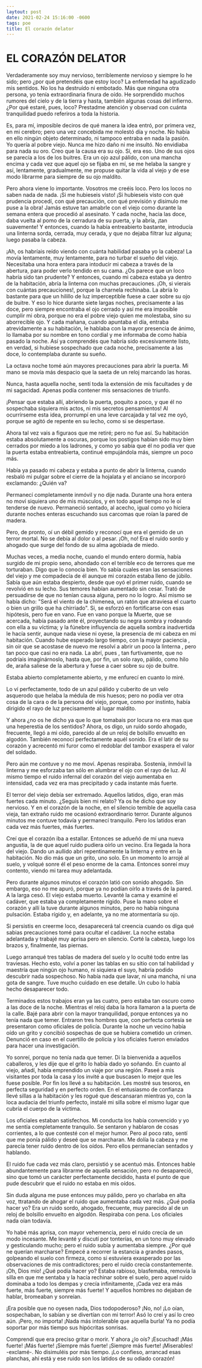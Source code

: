 ```yaml
---
laytout: post
date: 2021-02-24 15:16:00 -0600
tags: poe 
title: El corazón delator
---
```


# EL CORAZÓN DELATOR

Verdaderamente soy muy nervioso, terriblemente nervioso y siempre lo he
sido; pero ¿por qué pretendéis que estoy loco? La enfemedad ha
agudizado mis sentidos. No los ha destruído ni embotado. Más que
ninguna otra persona, yo tenía extraordinaria finura de oído. He
sorprendido muchos rumores del cielo y de la tierra y hasta, también
algunas cosas del infierno. ¿Por qué estaré, pues, loco? Prestadme
atención y observad con cuánta tranquilidad puedo referiros a toda la
historia.

Es, para mí, imposible deciros de qué manera la idea entró, por primera
vez, en mi cerebro; pero una vez concebida me molestó día y noche. No
había en ello ningún objeto determinado, ni tampoco entraba en nada la
pasión. Yo quería al pobre viejo. Nunca me hizo daño ni me insultó. No
envidiaba para nada su oro. Creo que la causa era su ojo. Sí, era eso.
Uno de sus ojos se parecía a los de los buitres. Era un ojo azul
pálido, con una mancha encima y cada vez que aquel ojo se fijaba en mí,
se me helaba la sangre y así, lentamente, gradualmente, me propuse
quitar la vida al viejo y de ese modo librarme para siempre de su ojo
maldito.

Pero ahora viene lo importante. Vosotros me creéis loco. Pero los locos
no saben nada de nada. ¡Si me hubieseis visto! ¡Si hubieseis visto con
qué prudencia procedí, con qué precaución, con qué previsión y disimulo
me puse a la obra! Jamás estuve tan amabrle con el viejo como durante
la semana entera que procedió al asesinato. Y cada noche, hacia las
doce, daba vuelta al pomo de la cerradura de su puerta, y la abría,
¡tan suavemente! Y entonces, cuando la había entreabierto bastante,
introducía una linterna sorda, cerrada, muy cerada, y que no dejaba
filtrar luz alguna; luego pasaba la cabeza.

¡Ah, os habríais reído viendo con cuánta habilidad pasaba yo la cabeza!
La movía lentamente, muy lentamente, para no turbar el sueño del viejo.
Necesitaba una hora entera para intoducir mi cabeza a través de la
abertura, para poder verlo tendido en su cama. ¿Os parece que un loco
habría sido tan prudente? Y entonces, cuando mi cabeza estaba ya dentro
de la habitación, abría la linterna con muchas precauciones. ¡Oh, si
vierais con cuántas precauciones!, porque la charnela rechinaba. La
abría lo bastante para que un hilillo de luz imperceptible fuese a caer
sobre su ojo de buitre. Y eso lo hice durante siete largas noches,
precisamente a las doce, pero siempre encontraba el ojo cerrado y así
me era imposible cumplir mi obra, porque no era el pobre viejo quien me
molestaba, sino su aborrecible ojo. Y cada mañana, cuando apuntaba el
día, entraba atrevidamente a su habitación, le hablaba con la mayor
presencia de ánimo, lo llamaba por su nombre en tono cordial y me
informaba de como había pasado la noche. Así ya comprendés que habría
sido excesivamente listo, en verdad, si hubiese sospechado que cada
noche, precisamente a las doce, lo contemplaba durante su sueño.

La octava noche tomé aún mayores precauciones para abrir la puerta. Mi
mano se movía más despacio que la saeta de un reloj marcando las horas.

Nunca, hasta aquella noche, sentí toda la extensión de mis facultades y
de mi sagacidad. Apenas podía contener mis sensaciones de triunfo.

¡Pensar que estaba allí, abriendo la puerta, poquito a poco, y que él
no sospechaba siquiera mis actos, ni mis secretos pensamientos! Al
ocurrírseme esta idea, prorrumpí en una leve carcajada y tal vez me
oyó, porque se agitó de repente en su lecho, como si se despertase.

Ahora tal vez vais a figuraos que me retiré; pero no fue así. Su
habitación estaba absolutamente a oscuras, porque los postigos habían
sido muy bien cerrados por miedo a los ladrones, y como yo sabía que él
no podía ver que la puerta estaba entreabierta, continué empujándola
más, siempre un poco más.

Había ya pasado mi cabeza y estaba a punto de abrir la linterna, cuando
resbaló mi pulgar sobre el cierre de la hojalata y el anciano se
incorporó exclamando: ¿Quién va?

Permanecí completamente inmóvil y no dije nada. Durante una hora entera
no moví siquiera uno de mis músculos, y en todo aquel tiempo no le oí
tenderse de nuevo. Permaneció sentado, al acecho, igual como yo hiciera
durante noches enteras escuchando sus carcomas que roían la pared de
madera.

Pero, de pronto, oí un débil gemido y reconocí que era el gemido de un
terror mortal. No se debía al dolor o al pesar. ¡Oh, no! Era el ruido
sordo y ahogado que surge del fondo de su alma agobiada de miedo.

Muchas veces, a media noche, cuando el mundo entero dormía, había
surgido de mi propio seno, ahondado con el terrible eco de terrores que
me torturaban. Digo que lo conocía bien. Yo sabía cuales eran las
sensaciones del viejo y me compadecía de él aunque mi corazón estaba
lleno de júbilo. Sabía que aún estaba despierto, desde que oyó el
primer ruido, cuando se revolvió en su lecho. Sus temores habían
aumentado sin cesar. Trató de persuadirse de que no tenían causa
alguna, pero no lo logro. Así mismo se había dicho: "Será el viento de
la chimenea, un ratón que atraviesa el cuarto o bien un grillo que ha
chirriado". Si, se esforzó en fortificarse con esas hipótesis, pero fue
en vano. Fue en vano porque la Muerte, que se acercada, había pasado
ante él, proyectando su negra sombra y rodeando con ella a su víctima;
y la fúnebre influyencia de aquella sombra inadvertida le hacía sentir,
aunque nada viese ni oyese, la presencia de mi cabeza en mi habitación.
Cuando hube esperado largo tiempo, con la mayor paciencia , sin oir que
se acostase de nuevo me resolví a abrir un poco la linterna , pero tan
poco que casi no era nada. La abrí, pues , tan furtivamente, que no
podríais imaginárnoslo, hasta que, por fin, un solo rayo, pálido, como
hilo de, araña saliese de la abertura y fuese a caer sobre su ojo de
buitre.

Estaba abierto completamente abierto, y me enfurecí en cuanto lo miré.

Lo ví perfectamente, todo de un azul pálido y cuberito de un velo
asquerodo que helaba la médula de mis huesos; pero no podía ver otra
cosa de la cara o de la persona del viejo, porque, como por instinto,
había dirigido el rayo de luz precisamente al lugar maldito.

Y ahora ¿no os he dicho ya que lo que tomabais por locura no era mas
que una heperestia de los sentidos? Ahora, os digo, un ruido sordo
ahogado, frecuente, llegó a mi oído, parecido al de un reloj de
bolsillo envuelto en algodón. También reconocí perfectamente aquél
sonido. Era el latir de su corazón y acrecentó mi furor como el
redoblar del tambor exaspera el valor del soldado.

Pero aún me contuve y no me moví. Apenas respiraba. Sostenía, inmóvil
la linterna y me esforzaba tan sólo en alumbrar el ojo con el rayo de
luz. Al mismo tiempo el ruido infernal del corazón del viejo aumentaba
en intensidad, cada vez era mas precipitado y cada instante más fuerte.

El terror del viejo debía ser extremado. Aquellos latidos, digo, eran
más fuertes cada minuto. ¿Seguís bien mi relato? Ya os he dicho que soy
nervioso. Y en el corazón de la noche, en el silencio temible de
aquella casa vieja, tan extraño ruido me ocasionó extraordinario
terror. Durante algunos minutos me contuve todavía y permanecí
tranquilo. Pero los latidos eran cada vez más fuertes, más fuertes.

Creí que el corazón iba a estallar. Entonces se adueñó de mí una nueva
angustia, la de que aquel ruido pudiera oírlo un vecino. Era llegada la
hora del viejo. Dando un aullido abrí repentinamente la linterna y
entre en la habitación. No dio más que un grito, uno solo. En un
momento lo arrojé al suelo, y volqué sonre él el peso enorme de la
cama. Entonces sonreí muy contento, viendo mi tarea muy adelantada.

Pero durante algunos minutos el corazón latió con sonido ahogado. Sin
embargo, eso no me apuró, porque ya no podían oírlo a través de la
pared. A la larga cesó. El viejo estaba muerto. Levanté la cama y
examiné el cadáver, que estaba ya completamente rígido. Puse la mano
sobre el corazón y allí la tuve durante algunos minutos, pero no había
ninguna pulsación. Estaba rígido y, en adelante, ya no me atormentaría
su ojo.

Si persistis en creerme loco, desaparecerá tal creencia cuando os diga
qué sabias precauciones tomé para ocultar el cadáver. La noche estaba
adelantada y trabajé muy aprisa pero en silencio. Corté la cabeza,
luego los brazos y, finalmente, las piernas.

Luego arranqué tres tablas de madera del suelo y lo oculté todo entre
las traviesas. Hecho esto, volví a poner las tablas en su sitio con tal
habilidad y maestría que ningún ojo humano, ni siquiera el suyo, habría
podido descubrir nada sospechoso. No había nada que lavar, ni una
mancha, ni una gota de sangre. Tuve mucho cuidado en ese detalle. Un
cubo lo había hecho desaparecer todo.

Terminados estos trabajos eran ya las cuatro, pero estaba tan oscuro
como a las doce de la noche. Mientras el reloj daba la hora llamaron a
la puerta de la calle. Bajé para abrir con la mayor tranquilidad,
porque entonces ya no tenía nada que temer. Entraron tres hombres que,
con perfecta cortesía se presentaron como oficiales de policía. Durante
la noche un vecino había oído un grito y concibió sospechas de que se
hubiera cometido un crimen. Denunció en caso en el cuertillo de policía
y los oficiales fueron enviados para hacer una investigación.

Yo sonreí, porque no tenía nada que temer. Di la bienvenida a aquellos
caballeros, y les dije que el grito lo había dado yo soñando. En cuanto
al viejo, añadí, había emprendido un viaje por una región. Paseé a mis
visitantes por toda la casa y los invité a que buscasen lo mejor que
les fuese posible. Por fin los llevé a su habitación. Les mostré sus
tesoros, en perfecta seguridad y en perfecto orden. En el entusiasmo de
confianza llevé sillas a la habitación y les rogué que descansaran
mientras yo, con la loca audacia del triunfo perfecto, instalé mi silla
sobre el mismo lugar que cubría el cuerpo de la víctima.

Los oficiales estaban satisfechos. Mi conducta los había convencido y
yo me sentía completamente tranquilo. Se sentaron y hablaron de cosas
corrientes, a lo que contesté con el mejor humor. Pero al poco rato,
sentí que me ponía pálido y deseé que se marcharan. Me dolía la cabeza
y me parecía tener ruido dentro de los oídos. Pero ellos permanecían
sentados y hablando.

El ruido fue cada vez más claro, persistió y se acentuó más. Entonces
hable abundantemente para librarme de aquella sensación, pero no
desapareció, sino que tomó un carácter perfectamente decidido, hasta el
punto de que pude descubrir que el ruido no estaba en mis oídos.

Sin duda alguna me puse entonces muy pálido, pero yo charlaba en alta
voz, ttratando de ahogar el ruido que aumentaba cada vez más. ¿Qué
podía hacer yo? Era un ruido sordo, ahogado, frecuente, muy parecido al
de un reloj de bolsillo envuelto en algodón. Respiraba con pena. Los
oficiales nada oían todavía.

Yo habé más aprisa, con mayor vehemencia, pero el ruido crecía de un
modo incesante. Me levanté y discutí por tonterías, en un tono muy
elevado y gesticulando mucho; pero el ruido subía y aumentaba siempre.
¿Por qué ne querían marcharse? Empecé a recorrer la estancia a grandes
pasos, golpeando el suelo con firmeza, como si estuviera exasperado por
las observaciones de mis contradictores; pero el ruido crecía
constantemente. ¡Oh, Dios mío! ¿Qué podía hacer yo? Estaba rabioso,
blasfemaba, removía la silla en que me sentaba y la hacía rechinar
sobre el suelo, pero aquel ruido dominaba a todo los dempas y crecía
infinitamente, ¡Cada vez era más fuerte, más fuerte, siempre más
fuerte! Y aquellos hombres no dejaban de hablar, bromeaban y sonreían.

¡Era posible que no oyesen nada, Dios todopoderoso? ¡No, no! ¡Lo oían,
sospechaban, lo sabían y se divertían con mi terror! Asó lo creí y así
lo creo aún. ¡Pero, no importa! ¡Nada más intolerable que aquella
burla! Ya no podía soportar por más tiempo sus hipócritas sonrisas.

Comprendí que era preciso gritar o morir. Y ahora ¿lo oís? ¡Escuchad!
¡Más fuerte! ¡Más fuerte! ¡Siempre más fuerte! ¡Siempre más fuerte!
¡Miserables! -exclamé-. No disimuléis por más tiempo. ¡Lo confieso,
arrancad esas planchas, ahí está y ese ruido son los latidos de su
odiado corazón!